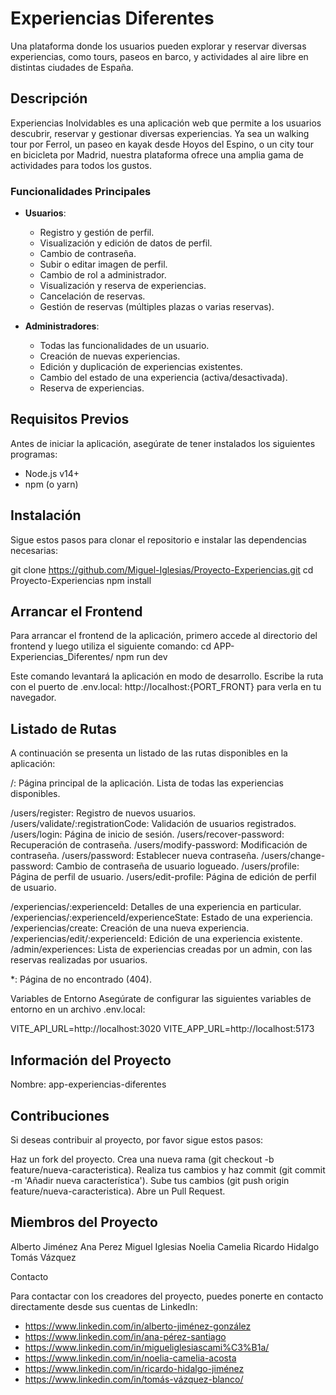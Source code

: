 # Experiencias Diferentes

Una plataforma donde los usuarios pueden explorar y reservar diversas experiencias, como tours, paseos en barco, y actividades al aire libre en distintas ciudades de España.

## Descripción

Experiencias Inolvidables es una aplicación web que permite a los usuarios descubrir, reservar y gestionar diversas experiencias. Ya sea un walking tour por Ferrol, un paseo en kayak desde Hoyos del Espino, o un city tour en bicicleta por Madrid, nuestra plataforma ofrece una amplia gama de actividades para todos los gustos.

### Funcionalidades Principales

- **Usuarios**:
  - Registro y gestión de perfil.
  - Visualización y edición de datos de perfil.
  - Cambio de contraseña.
  - Subir o editar imagen de perfil.
  - Cambio de rol a administrador.
  - Visualización y reserva de experiencias.
  - Cancelación de reservas.
  - Gestión de reservas (múltiples plazas o varias reservas).

- **Administradores**:
  - Todas las funcionalidades de un usuario.
  - Creación de nuevas experiencias.
  - Edición y duplicación de experiencias existentes.
  - Cambio del estado de una experiencia (activa/desactivada).
  - Reserva de experiencias.

## Requisitos Previos

Antes de iniciar la aplicación, asegúrate de tener instalados los siguientes programas:

- Node.js v14+
- npm (o yarn)

## Instalación

Sigue estos pasos para clonar el repositorio e instalar las dependencias necesarias:


git clone https://github.com/Miguel-Iglesias/Proyecto-Experiencias.git
cd Proyecto-Experiencias
npm install

## Arrancar el Frontend
Para arrancar el frontend de la aplicación, primero accede al directorio del frontend y luego utiliza el siguiente comando:
cd APP-Experiencias_Diferentes/
npm run dev

Este comando levantará la aplicación en modo de desarrollo. Escribe la ruta con el puerto de .env.local: http://localhost:{PORT_FRONT} para verla en tu navegador.

## Listado de Rutas

A continuación se presenta un listado de las rutas disponibles en la aplicación:

/: Página principal de la aplicación. Lista de todas las experiencias disponibles.

/users/register: Registro de nuevos usuarios.
/users/validate/:registrationCode: Validación de usuarios registrados.
/users/login: Página de inicio de sesión.
/users/recover-password: Recuperación de contraseña.
/users/modify-password: Modificación de contraseña.
/users/password: Establecer nueva contraseña.
/users/change-password: Cambio de contraseña de usuario logueado.
/users/profile: Página de perfil de usuario.
/users/edit-profile: Página de edición de perfil de usuario.

/experiencias/:experienceId: Detalles de una experiencia en particular.
/experiencias/:experienceId/experienceState: Estado de una experiencia.
/experiencias/create: Creación de una nueva experiencia.
/experiencias/edit/:experienceId: Edición de una experiencia existente.
/admin/experiences: Lista de experiencias creadas por un admin, con las reservas realizadas por usuarios.

*: Página de no encontrado (404).

Variables de Entorno
Asegúrate de configurar las siguientes variables de entorno en un archivo .env.local:

VITE_API_URL=http://localhost:3020
VITE_APP_URL=http://localhost:5173


## Información del Proyecto

Nombre: app-experiencias-diferentes


## Contribuciones

Si deseas contribuir al proyecto, por favor sigue estos pasos:

Haz un fork del proyecto.
Crea una nueva rama (git checkout -b feature/nueva-caracteristica).
Realiza tus cambios y haz commit (git commit -m 'Añadir nueva característica').
Sube tus cambios (git push origin feature/nueva-caracteristica).
Abre un Pull Request.


## Miembros del Proyecto

Alberto Jiménez
Ana Perez
Miguel Iglesias
Noelia Camelia
Ricardo Hidalgo
Tomás Vázquez

Contacto

Para contactar con los creadores del proyecto, puedes ponerte en contacto directamente desde sus cuentas de LinkedIn:

- https://www.linkedin.com/in/alberto-jiménez-gonzález
- https://www.linkedin.com/in/ana-pérez-santiago
- https://www.linkedin.com/in/migueliglesiascami%C3%B1a/
- https://www.linkedin.com/in/noelia-camelia-acosta
- https://www.linkedin.com/in/ricardo-hidalgo-jiménez
- https://www.linkedin.com/in/tomás-vázquez-blanco/